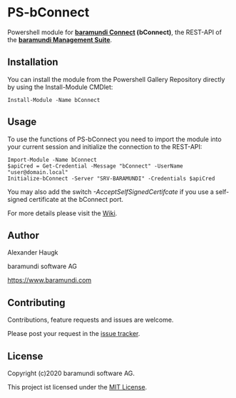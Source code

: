 # PS-bConnect
Powershell module for **[baramundi Connect](https://www.baramundi.com/en/management-suite/interfaces/) (bConnect)**, the REST-API of the **[baramundi Management Suite](https://www.baramundi.com/en/)**.

## Installation
You can install the module from the Powershell Gallery Repository directly by using the Install-Module CMDlet:

    Install-Module -Name bConnect

## Usage
To use the functions of PS-bConnect you need to import the module into your current session and initialize the connection to the REST-API:

    Import-Module -Name bConnect
    $apiCred = Get-Credential -Message "bConnect" -UserName "user@domain.local"
    Initialize-bConnect -Server "SRV-BARAMUNDI" -Credentials $apiCred
    
You may also add the switch *-AcceptSelfSignedCertifcate* if you use a self-signed certificate at the bConnect port.

For more details please visit the [Wiki](https://github.com/baramundisoftware/PS-bConnect/wiki).

## Author
Alexander Haugk

baramundi software AG

https://www.baramundi.com

## Contributing
Contributions, feature requests and issues are welcome.

Please post your request in the [issue tracker](https://github.com/baramundisoftware/PS-bConnect/issues).

## License
Copyright (c)2020 baramundi software AG.

This project ist licensed under the [MIT License](https://github.com/baramundisoftware/PS-bConnect/blob/master/LICENSE).
